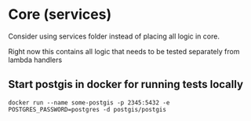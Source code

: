 # Core (services)

Consider using services folder instead of placing all logic in core.

Right now this contains all logic that needs to be tested separately from lambda handlers

## Start postgis in docker for running tests locally 

`docker run --name some-postgis -p 2345:5432 -e POSTGRES_PASSWORD=postgres -d postgis/postgis`
